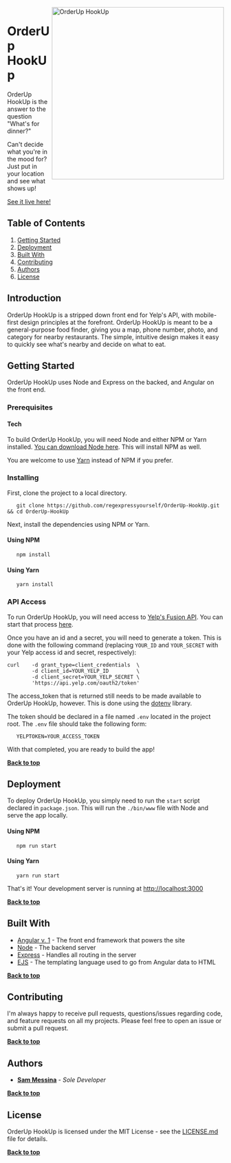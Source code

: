 <img alt="OrderUp HookUp" align="right" src="https://smessina.com/static/images/sss/oh-2.png" width="400px"/>

# OrderUp HookUp

OrderUp HookUp is the answer to the question "What's for dinner?"

Can't decide what you're in the mood for? Just put in your location and see what shows up!

[See it live here!](https://orderuphookup.smessina.com/)

## Table of Contents

1. [Getting Started](#getting-started)
3. [Deployment](#deployment)
2. [Built With](#built-with)
3. [Contributing](#contributing)
3. [Authors](#authors)
3. [License](#license)


## Introduction

OrderUp HookUp is a stripped down front end for Yelp's API, with mobile-first design principles at the forefront. OrderUp HookUp is meant to be a general-purpose food finder, giving you a map, phone number, photo, and category for nearby restaurants. The simple, intuitive design makes it easy to quickly see what's nearby and decide on what to eat.

## Getting Started

OrderUp HookUp uses Node and Express on the backed, and Angular on the front end. 

### Prerequisites


#### Tech

To build OrderUp HookUp, you will need Node and either NPM or Yarn installed. [You can download Node here](https://nodejs.org/en/download/). This will install NPM as well.

You are welcome to use [Yarn](https://yarnpkg.com/en/) instead of NPM if you prefer.

### Installing

First, clone the project to a local directory.

```
   git clone https://github.com/regexpressyourself/OrderUp-HookUp.git && cd OrderUp-HookUp
```

Next, install the dependencies using NPM or Yarn.

#### Using NPM

```
   npm install
```

#### Using Yarn

```
   yarn install
```

### API Access

To run OrderUp HookUp, you will need access to [Yelp's Fusion API](https://www.yelp.com/developers/documentation/v3). You can start that process [here](https://www.yelp.com/developers/documentation/v3/get_started).

Once you have an id and a secret, you will need to generate a token. This is done with the following command (replacing `YOUR_ID` and `YOUR_SECRET` with your Yelp access id and secret, respectively):

``` 
curl    -d grant_type=client_credentials  \
        -d client_id=YOUR_YELP_ID         \
        -d client_secret=YOUR_YELP_SECRET \
        'https://api.yelp.com/oauth2/token'
```

The access_token that is returned still needs to be made available to OrderUp HookUp, however. This is done using the [dotenv](https://www.npmjs.com/package/dotenv) library.

The token should be declared in a file named `.env` located in the project root. The `.env` file should take the following form:

```
   YELPTOKEN=YOUR_ACCESS_TOKEN
```

With that completed, you are ready to build the app!


**[Back to top](#table-of-contents)**

## Deployment

To deploy OrderUp HookUp, you simply need to run the `start` script declared in `package.json`. This will run the `./bin/www` file with Node and serve the app locally.

#### Using NPM

```
   npm run start
```

#### Using Yarn

```
   yarn run start
```

   That's it! Your development server is running at [http://localhost:3000](http://localhost:3000)
   

**[Back to top](#table-of-contents)**

## Built With

* [Angular v. 1](https://angularjs.org/) - The front end framework that powers the site
* [Node](https://nodejs.org/en/) - The backend server
* [Express](https://expressjs.com/) - Handles all routing in the server
* [EJS](http://ejs.co/) - The templating language used to go from Angular data to HTML

**[Back to top](#table-of-contents)**

## Contributing

I'm always happy to receive pull requests, questions/issues regarding code, and feature requests on all my projects. Please feel free to open an issue or submit a pull request.

**[Back to top](#table-of-contents)**

## Authors

* **[Sam Messina](https://www.github.com/regexpressyourself)** - *Sole Developer* 

**[Back to top](#table-of-contents)**

## License

OrderUp HookUp is licensed under the MIT License - see the [LICENSE.md](LICENSE.md) file for details.


**[Back to top](#table-of-contents)**


